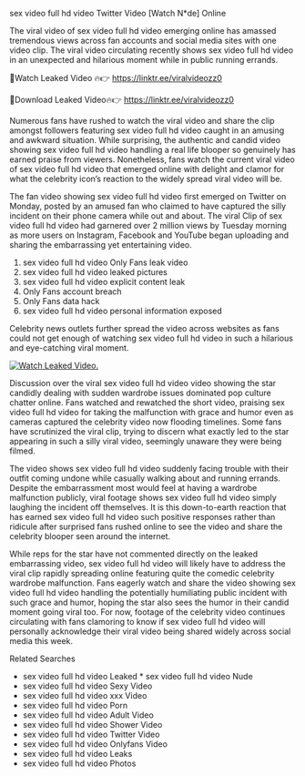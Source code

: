 ﻿sex video full hd video Twitter Video [Watch N*de] Online

The viral video of ﻿sex video full hd video emerging online has amassed tremendous views across fan accounts and social media sites with one video clip. The viral video circulating recently shows ﻿sex video full hd video in an unexpected and hilarious moment while in public running errands. 

🔴Watch Leaked Video 🔥👉  https://linktr.ee/viralvideozz0 

🔴Download Leaked Video🔥👉  https://linktr.ee/viralvideozz0 

Numerous fans have rushed to watch the viral video and share the clip amongst followers featuring ﻿sex video full hd video caught in an amusing and awkward situation. While surprising, the authentic and candid video showing ﻿sex video full hd video handling a real life blooper so genuinely has earned praise from viewers. Nonetheless, fans watch the current viral video of ﻿sex video full hd video that emerged online with delight and clamor for what the celebrity icon’s reaction to the widely spread viral video will be.

The fan video showing ﻿sex video full hd video first emerged on Twitter on Monday, posted by an amused fan who claimed to have captured the silly incident on their phone camera while out and about. The viral Clip of ﻿sex video full hd video had garnered over 2 million views by Tuesday morning as more users on Instagram, Facebook and YouTube began uploading and sharing the embarrassing yet entertaining video. 

1. ﻿sex video full hd video Only Fans leak video
2. ﻿sex video full hd video leaked pictures
3. ﻿sex video full hd video explicit content leak
4. Only Fans account breach
5. Only Fans data hack
6. ﻿sex video full hd video personal information exposed

Celebrity news outlets further spread the video across websites as fans could not get enough of watching ﻿sex video full hd video in such a hilarious and eye-catching viral moment. 

[![Watch Leaked Video.](https://miro.medium.com/v2/resize:fit:828/format:webp/1*cilzJN44JGOrTw9NJCrNHA.gif "Watch Leaked Video")](https://linktr.ee/viralvideozz0)

Discussion over the viral ﻿sex video full hd video video showing the star candidly dealing with sudden wardrobe issues dominated pop culture chatter online. Fans watched and rewatched the short video, praising ﻿sex video full hd video for taking the malfunction with grace and humor even as cameras captured the celebrity video now flooding timelines. Some fans have scrutinized the viral clip, trying to discern what exactly led to the star appearing in such a silly viral video, seemingly unaware they were being filmed.

The video shows ﻿sex video full hd video suddenly facing trouble with their outfit coming undone while casually walking about and running errands. Despite the embarrassment most would feel at having a wardrobe malfunction publicly, viral footage shows ﻿sex video full hd video simply laughing the incident off themselves. It is this down-to-earth reaction that has earned ﻿sex video full hd video such positive responses rather than ridicule after surprised fans rushed online to see the video and share the celebrity blooper seen around the internet.  

While reps for the star have not commented directly on the leaked embarrassing video, ﻿sex video full hd video will likely have to address the viral clip rapidly spreading online featuring quite the comedic celebrity wardrobe malfunction. Fans eagerly watch and share the video showing ﻿sex video full hd video handling the potentially humiliating public incident with such grace and humor, hoping the star also sees the humor in their candid moment going viral too. For now, footage of the celebrity video continues circulating with fans clamoring to know if ﻿sex video full hd video will personally acknowledge their viral video being shared widely across social media this week.

Related Searches
* ﻿sex video full hd video Leaked
﻿* sex video full hd video Nude
* ﻿sex video full hd video Sexy Video
* ﻿sex video full hd video xxx Video
* ﻿sex video full hd video Porn
* ﻿sex video full hd video Adult Video
* ﻿sex video full hd video Shower Video
* ﻿sex video full hd video Twitter Video
* ﻿sex video full hd video Onlyfans Video
* ﻿sex video full hd video Leaks
* ﻿sex video full hd video Photos